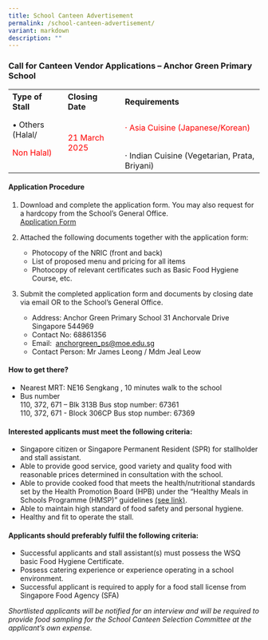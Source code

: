 ```yaml
---
title: School Canteen Advertisement
permalink: /school-canteen-advertisement/
variant: markdown
description: ""
---
```

### Call for Canteen Vendor Applications – Anchor Green Primary School

<table>
<tbody>
<tr>
<th align="left">Type of Stall</th>
<th align="left">Closing Date</th>
<th align="left">Requirements</th>
</tr>
<tr>
	<td align="left">•	Others (Halal/<p style="color:red">Non Halal)</p></td>
	<td align="left"><p style="color:red">21 March 2025 </p></td>
	<td align="left"><p style="color:red">· Asia Cuisine (Japanese/Korean)</p><br>· Indian Cuisine (Vegetarian, Prata, Briyani)
</td>
</tr>
</tbody></table>

#### Application Procedure

1.  Download and complete the application form. You may also request for a hardcopy from the School’s General Office.  
<a href="https://www.anchorgreenpri.moe.edu.sg/files/Resources/Canteen/Application_for_Canteen_Stall_in_Existing_School.pdf" target="_blank">Application Form</a> 
    
2.  Attached the following documents together with the application form:
    *   Photocopy of the NRIC (front and back)
    *   List of proposed menu and pricing for all items
    *   Photocopy of relevant certificates such as Basic Food Hygiene Course, etc.
3.  Submit the completed application form and documents by closing date via email OR to the School’s General Office.
    *   Address: Anchor Green Primary School 31 Anchorvale Drive Singapore 544969
    *   Contact No: 68861356
    *   Email:&nbsp; <a href="mailto: anchorgreen_ps@moe.edu.sg">anchorgreen_ps@moe.edu.sg</a>
    *   Contact Person: Mr James Leong / Mdm Jeal Leow

#### How to get there?

*   Nearest MRT: NE16 Sengkang , 10 minutes walk to the school
*   Bus number  
    110, 372, 671 – Blk 313B Bus stop number: 67361  
    110, 372, 671 - Block 306CP Bus stop number: 67369

#### Interested applicants must meet the following criteria:

*   Singapore citizen or Singapore Permanent Resident (SPR) for stallholder and stall assistant.
*   Able to provide good service, good variety and quality food with reasonable prices determined in consultation with the school.
*   Able to provide cooked food that meets the health/nutritional standards set by the Health Promotion Board (HPB) under the “Healthy Meals in Schools Programme (HMSP)” guidelines&nbsp;<a href="https://www.hpb.gov.sg/schools/school-programmes/healthy-meals-in-schools-programme" target="_blank">(see link)</a>.
*   Able to maintain high standard of food safety and personal hygiene.
*   Healthy and fit to operate the stall.

#### Applicants should preferably fulfil the following criteria:

*   Successful applicants and stall assistant(s) must possess the WSQ basic Food Hygiene Certificate.
*   Possess catering experience or experience operating in a school environment.
*   Successful applicant is required to apply for a food stall license from Singapore Food Agency (SFA)

_Shortlisted applicants will be notified for an interview and will be required to provide food sampling for the School Canteen Selection Committee at the applicant’s own expense._